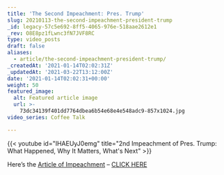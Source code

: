 ```yaml
---
title: 'The Second Impeachment: Pres. Trump'
slug: 20210113-the-second-impeachment-president-trump
_id: legacy-57c5e692-8ff5-4065-976e-518aae2612e1
_rev: O8E8pz1fLwnc3fN7JVF8RC
type: video_posts
draft: false
aliases:
  - article/the-second-impeachment-president-trump/
_createdAt: '2021-01-14T02:02:31Z'
_updatedAt: '2021-03-22T13:12:00Z'
date: '2021-01-14T02:02:31+00:00'
weight: 50
featured_image:
  alt: Featured article image
  url: >-
    73dc34139f401dd7764dbea6b54e68e4e548adc9-857x1024.jpg
video_series: Coffee Talk

---
```

{{< youtube id="IHAEUyJ0emg" title="2nd Impeachment of Pres. Trump: What Happened, Why It Matters, What's Next" >}}

Here’s the [Article of Impeachment](https://int.nyt.com/data/documenttools/articles-impeachment-trump-xml/b0422e292cebafda/full.pdf) – [CLICK HERE](https://www.nytimes.com/interactive/2021/01/11/us/articles-impeachment-trump.html)